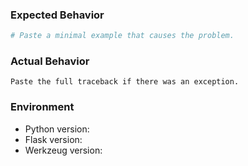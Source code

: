 <!-- **This issue tracker is a tool to address bugs in Flask itself.
Please use the Pallets Discord or Stack Overflow for general questions
about using Flask or issues not related to Flask.** -->

<!-- If you'd like to report a bug in Flask, fill out the template below. Provide
any extra information that may be useful / related to your problem.
Ideally, create an [MCVE](https://stackoverflow.com/help/mcve), which helps us
understand the problem and helps check that it is not caused by something in
your code. -->

### Expected Behavior
<!-- Tell us what should happen. -->

```python
# Paste a minimal example that causes the problem.
```

### Actual Behavior
<!-- Tell us what happens instead. -->

```pytb
Paste the full traceback if there was an exception.
```

### Environment

* Python version:
* Flask version:
* Werkzeug version:
